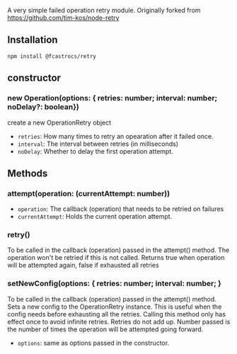 A very simple failed operation retry module.
Originally forked from https://github.com/tim-kos/node-retry

## Installation

    npm install @fcastrocs/retry

## constructor

### new Operation(options: { retries: number; interval: number; noDelay?: boolean})

create a new OperationRetry object

- `retries`: How many times to retry an opearation after it failed once.
- `interval`: The interval between retries (in milliseconds)
- `noDelay`: Whether to delay the first operation attempt.

## Methods

### attempt(operation: (currentAttempt: number))

- `operation`: The callback (operation) that needs to be retried on failures
- `currentAttempt`: Holds the current operation attempt.

### retry()

To be called in the callback (operation) passed in the attempt() method. The operation won't be retried if this is not called.
Returns true when operation will be attempted again, false if exhausted all retries

### setNewConfig(options: { retries: number; interval: number; }

To be called in the callback (operation) passed in the attempt() method.
Sets a new config to the OperationRetry instance. This is useful when the config needs before exhausting all the retries.
Calling this method only has effect once to avoid infinite retries.
Retries do not add up. Number passed is the number of times the operation will be attempted going forward.

- `options`: same as options passed in the constructor.
